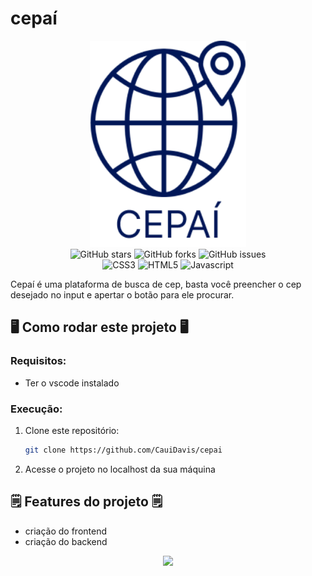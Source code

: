 # cepaí

<div align="center">
<img src="https://github.com/CauiDavis/cepai/raw/main/images/cepaiIcon.png" width="250" />

<div data-badges>
  <img src="https://img.shields.io/github/stars/CauiDavis/cepai?style=for-the-badge" alt="GitHub stars" />
  <img src="https://img.shields.io/github/forks/CauiDavis/cepai?style=for-the-badge" alt="GitHub forks" />
  <img src="https://img.shields.io/github/issues/CauiDavis/cepai?style=for-the-badge" alt="GitHub issues" />
</div>

<div data-badges>
  <img src="https://img.shields.io/badge/css3-%231572B6.svg?style=for-the-badge&logo=css3&logoColor=white" alt="CSS3" />
  <img src="https://img.shields.io/badge/html5-%23E34F26.svg?style=for-the-badge&logo=html5&logoColor=white" alt="HTML5" />
  <img src="https://img.shields.io/badge/JavaScript-F7DF1E?style=for-the-badge&logo=javascript&logoColor=black" alt="Javascript"/>
</div>
</div>

Cepaí é uma plataforma de busca de cep, basta você preencher o cep desejado no input e apertar o botão para ele procurar.

## 🖥️ Como rodar este projeto 🖥️

### Requisitos:

- Ter o vscode instalado

### Execução:

1. Clone este repositório:

   ```sh
   git clone https://github.com/CauiDavis/cepai
   ```

2. Acesse o projeto no localhost da sua máquina

## 🗒️ Features do projeto 🗒️

- criação do frontend
- criação do backend
<div align="center">
  <img src="https://github.com/CauiDavis/cepai/raw/main/images/Cepa%C3%ADCT.png" width="350"/>
<div/>
